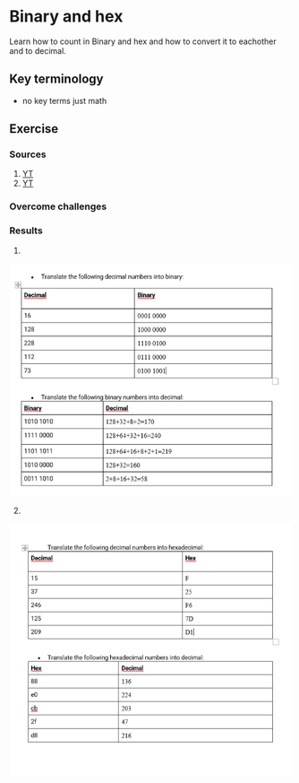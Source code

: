 # Binary and hex
Learn how to count in Binary and hex and how to convert it to eachother and to decimal.

## Key terminology
- no key terms just math




## Exercise
### Sources
1. [YT](https://www.youtube.com/watch?v=VLflTjd3lWA)
2. [YT](https://www.youtube.com/watch?v=QJW6qnfhC70)


### Overcome challenges


### Results

1. 
![bin](../../../00_includes/NTW-04/decbin.png)

2. 
![hex](../../../00_includes/NTW-04/dechex.png)